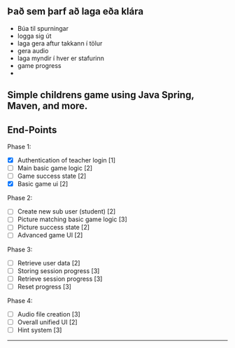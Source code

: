 ## Það sem þarf að laga eða klára
- Búa til spurningar
- logga sig út
- laga gera aftur takkann í tölur
- gera audio
- laga myndir í hver er stafurinn
- game progress 
-



Simple childrens game using Java Spring, Maven, and more.
---
## End-Points
Phase 1: 
- [x] Authentication of teacher login [1]
- [ ] Main basic game logic [2]
- [ ] Game success state [2]
- [x] Basic game ui [2]

Phase 2:
- [ ] Create new sub user (student) [2]
- [ ] Picture matching basic game logic [3]
- [ ] Picture success state [2]
- [ ] Advanced game UI [2]

Phase 3:
- [ ] Retrieve user data [2]
- [ ] Storing session progress [3]
- [ ] Retrieve session progress [3]
- [ ] Reset progress [3]

Phase 4:
- [ ] Audio file creation [3]
- [ ] Overall unified UI [2]
- [ ] Hint system [3]
---
